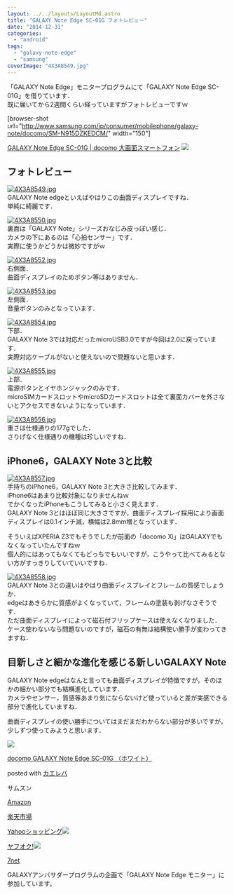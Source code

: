 ```yaml
---
layout: ../../layouts/LayoutMd.astro
title: "GALAXY Note Edge SC-01G フォトレビュー"
date: "2014-12-31"
categories: 
  - "android"
tags: 
  - "galaxy-note-edge"
  - "samsung"
coverImage: "4X3A8549.jpg"
---
```


「GALAXY Note Edge」モニタープログラムにて「GALAXY Note Edge SC-01G」を借りています．  
既に届いてから2週間くらい経っていますがフォトレビューですｗ

\[browser-shot url="http://www.samsung.com/jp/consumer/mobilephone/galaxy-note/docomo/SM-N915DZKEDCM/" width="150"\]

[GALAXY Note Edge SC-01G | docomo 大画面スマートフォン](http://www.samsung.com/jp/consumer/mobilephone/galaxy-note/docomo/SM-N915DZKEDCM/) [![](http://b.hatena.ne.jp/entry/image/http://www.samsung.com/jp/consumer/mobilephone/galaxy-note/docomo/SM-N915DZKEDCM/)](http://b.hatena.ne.jp/entry/http://www.samsung.com/jp/consumer/mobilephone/galaxy-note/docomo/SM-N915DZKEDCM/)

## フォトレビュー

[![4X3A8549.jpg](/wp/images/16145322781_fee7cf00f0_b.jpg)](https://www.flickr.com/photos/67522130@N08/16145322781/ "4X3A8549.jpg")  
GALAXY Note edgeといえばやはりこの曲面ディスプレイですね．  
単純に綺麗です．

[![4X3A8550.jpg](/wp/images/16146481462_f7619957dd_b.jpg)](https://www.flickr.com/photos/67522130@N08/16146481462/ "4X3A8550.jpg")  
裏面は「GALAXY Note」シリーズおなじみ皮っぽい感じ．  
カメラの下にあるのは「心拍センサー」です．  
実際に使うかどうかは微妙ですがｗ

[![4X3A8552.jpg](/wp/images/16145327701_d7a07c49ee_b.jpg)](https://www.flickr.com/photos/67522130@N08/16145327701/ "4X3A8552.jpg")  
右側面．  
曲面ディスプレイのためボタン等はありません．

[![4X3A8553.jpg](/wp/images/15524902644_c7d9b9788f_b.jpg)](https://www.flickr.com/photos/67522130@N08/15524902644/ "4X3A8553.jpg")  
左側面．  
音量ボタンのみとなっています．

[![4X3A8554.jpg](/wp/images/16147246865_5a3fc4ab7d_b.jpg)](https://www.flickr.com/photos/67522130@N08/16147246865/ "4X3A8554.jpg")  
下部．  
GALAXY Note 3では対応だったmicroUSB3.0ですが今回は2.0に戻っています．  
実際対応ケーブルがないと使えないので問題ないと思います．

[![4X3A8555.jpg](/wp/images/16146490412_bf193055ec_b.jpg)](https://www.flickr.com/photos/67522130@N08/16146490412/ "4X3A8555.jpg")  
上部．  
電源ボタンとイヤホンジャックのみです．  
microSIMカードスロットやmicroSDカードスロットは全て裏面カバーを外さないとアクセスできないようになっています．

[![4X3A8556.jpg](/wp/images/16145336161_7d653da97f_b.jpg)](https://www.flickr.com/photos/67522130@N08/16145336161/ "4X3A8556.jpg")  
重さは仕様通りの177gでした．  
さりげなく仕様通りの機種は珍しいですね．

## iPhone6，GALAXY Note 3と比較

[![4X3A8557.jpg](/wp/images/16147253425_b1259271cc_b.jpg)](https://www.flickr.com/photos/67522130@N08/16147253425/ "4X3A8557.jpg")  
手持ちのiPhone6，GALAXY Note 3と大きさ比較してみます．  
iPhone6はあまり比較対象になりませんねｗ  
でかくなったiPhoneもこうしてみると小さく見えます．  
GALAXY Note 3とはほぼ同じ大きさですが，曲面ディスプレイ採用により画面ディスプレイは0.1インチ減，横幅は2.8mm増となっています．

そういえばXPERIA Z3でもそうでしたが前面の「docomo Xi」はGALAXYでもなくなっていたんですねｗ  
個人的にはあってもなくてもどっちでもいいですが，こうやって比べてみるとない方がすっきりしていていいですね．

[![4X3A8558.jpg](/wp/images/15527518453_5f32754588_b.jpg)](https://www.flickr.com/photos/67522130@N08/15527518453/ "4X3A8558.jpg")  
GALAXY Note 3との違いはやはり曲面ディスプレイとフレームの質感でしょうか．  
edgeはあきらかに質感がよくなっていて，フレームの塗装も剥げなさそうです．  
ただ曲面ディスプレイによって磁石付フリップケースは使えなくなりました．  
ケース使わないなら問題ないのですが，磁石の有無は結構使い勝手が変わってきますね．

## 目新しさと細かな進化を感じる新しいGALAXY Note

GALAXY Note edgeはなんと言っても曲面ディスプレイが特徴ですが，そのほかの細かい部分でも結構進化しています．  
カメラやセンサー，質感等あまり気にならないけど使っていると差が実感できる部分で進化していますね．

曲面ディスプレイの使い勝手についてはまだまだわからない部分が多いですが，少しずつ使ってみようと思います．

[![](/wp/images/41-Uqex-s0L._SL160_.jpg)](https://www.amazon.co.jp/exec/obidos/ASIN/B00PLNCH8Y/mizuka123-22/ref=nosim/)

[docomo GALAXY Note Edge SC-01G （ホワイト）](https://www.amazon.co.jp/exec/obidos/ASIN/B00PLNCH8Y/mizuka123-22/ref=nosim/)

posted with [カエレバ](http://kaereba.com)

サムスン

[Amazon](http://www.amazon.co.jp/gp/search?keywords=docomo%20GALAXY%20Note%20Edge%20SC-01G%20%81i%83z%83%8F%83C%83g%81j&__mk_ja_JP=%83J%83%5E%83J%83i&tag=mizuka123-22 "アマゾン")

[楽天市場](http://hb.afl.rakuten.co.jp/hgc/032b53ee.4b34c5ee.0f4a541e.f440145e/?pc=http%3A%2F%2Fsearch.rakuten.co.jp%2Fsearch%2Fmall%2Fdocomo%2520GALAXY%2520Note%2520Edge%2520SC-01G%2520%25EF%25BC%2588%25E3%2583%259B%25E3%2583%25AF%25E3%2582%25A4%25E3%2583%2588%25EF%25BC%2589%2F-%2Ff.1-p.1-s.1-sf.0-st.A-v.2%3Fx%3D0%26scid%3Daf_ich_link_urltxt%26m%3Dhttp%3A%2F%2Fm.rakuten.co.jp%2F "楽天市場")

[Yahooショッピング![](//ad.jp.ap.valuecommerce.com/servlet/gifbanner?sid=3066752&pid=881990642)](//ck.jp.ap.valuecommerce.com/servlet/referral?sid=3066752&pid=881990642&vc_url=http%3A%2F%2Fshopping.search.yahoo.co.jp%2Fsearch%3FuIv%3Don%26ei%3DUTF-8%26tab_ex%3Dcommerce%26slider%3D0%26va%3Ddocomo%2520GALAXY%2520Note%2520Edge%2520SC-01G%2520%25EF%25BC%2588%25E3%2583%259B%25E3%2583%25AF%25E3%2582%25A4%25E3%2583%2588%25EF%25BC%2589 "Yahooショッピング")

[ヤフオク!![](//ad.jp.ap.valuecommerce.com/servlet/gifbanner?sid=3066752&pid=881990645)](//ck.jp.ap.valuecommerce.com/servlet/referral?sid=3066752&pid=881990645&vc_url=http%3A%2F%2Fauctions.search.yahoo.co.jp%2Fsearch%3Fvo%3D%26ve%3D%26auccat%3D0%26aucminprice%3D%26aucmaxprice%3D%26aucmin_bidorbuy_price%3D%26aucmax_bidorbuy_price%3D%26loc_cd%3D0%26abatch%3D0%26istatus%3D0%26filtered%3D1%26ei%3DUTF-8%26tab_ex%3Dcommerce%26va%3Ddocomo%2520GALAXY%2520Note%2520Edge%2520SC-01G%2520%25EF%25BC%2588%25E3%2583%259B%25E3%2583%25AF%25E3%2582%25A4%25E3%2583%2588%25EF%25BC%2589 "ヤフオク!")

[7net](//ck.jp.ap.valuecommerce.com/servlet/referral?sid=3066752&pid=881990643&vc_url=http%3A%2F%2Fwww.7netshopping.jp%2Fall%2Fsearch_result%2F-%2Fbprice%2Foff%2Fsort%2F0%2Fkword_in%2Fdocomo%2520GALAXY%2520Note%2520Edge%2520SC-01G%2520%25EF%25BC%2588%25E3%2583%259B%25E3%2583%25AF%25E3%2582%25A4%25E3%2583%2588%25EF%25BC%2589%2FallGoods%2Fon%2Fsubmit.x%2F30%2Fdisp_result%2F1%2Fsubmit.y%2F9%2Fprvlg%2Foff%2Fnobuy%2Fon%2FsetProduct%2Foff%2Foop%2Fon%2Fctgy%2Fall%2FfromKeywordSearch%2Ftrue "セブンネットショッピング")

GALAXYアンバサダープログラムの企画で「GALAXY Note Edge モニター」に参加しています。
